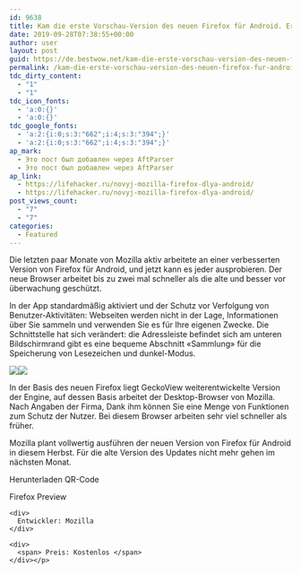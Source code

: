 ```yaml
---
id: 9638
title: Kam die erste Vorschau-Version des neuen Firefox für Android. Er ist doppelt so schnell wie die alte
date: 2019-09-28T07:38:55+00:00
author: user
layout: post
guid: https://de.bestwow.net/kam-die-erste-vorschau-version-des-neuen-firefox-fur-android-er-ist-doppelt-so-schnell-wie-die-alte/
permalink: /kam-die-erste-vorschau-version-des-neuen-firefox-fur-android-er-ist-doppelt-so-schnell-wie-die-alte/
tdc_dirty_content:
  - "1"
  - "1"
tdc_icon_fonts:
  - 'a:0:{}'
  - 'a:0:{}'
tdc_google_fonts:
  - 'a:2:{i:0;s:3:"662";i:4;s:3:"394";}'
  - 'a:2:{i:0;s:3:"662";i:4;s:3:"394";}'
ap_mark:
  - Это пост был добавлен через AftParser
  - Это пост был добавлен через AftParser
ap_link:
  - https://lifehacker.ru/novyj-mozilla-firefox-dlya-android/
  - https://lifehacker.ru/novyj-mozilla-firefox-dlya-android/
post_views_count:
  - "7"
  - "7"
categories:
  - Featured
---
```

Die letzten paar Monate von Mozilla aktiv arbeitete an einer verbesserten Version von Firefox für Android, und jetzt kann es jeder ausprobieren. Der neue Browser arbeitet bis zu zwei mal schneller als die alte und besser vor überwachung geschützt.

In der App standardmäßig aktiviert und der Schutz vor Verfolgung von Benutzer-Aktivitäten: Webseiten werden nicht in der Lage, Informationen über Sie sammeln und verwenden Sie es für Ihre eigenen Zwecke. Die Schnittstelle hat sich verändert: die Adressleiste befindet sich am unteren Bildschirmrand gibt es eine bequeme Abschnitt «Sammlung» für die Speicherung von Lesezeichen und dunkel-Modus.

![](https://de.bestwow.net/wp-content/uploads/2019/09/vyshla-pervaya-prev-yu-versiya-novogo-firefox-dlya-android-on-v-dva-raza-bystree-starogo-1.jpg)![](https://de.bestwow.net/wp-content/uploads/2019/09/vyshla-pervaya-prev-yu-versiya-novogo-firefox-dlya-android-on-v-dva-raza-bystree-starogo-2.jpg) 

In der Basis des neuen Firefox liegt GeckoView weiterentwickelte Version der Engine, auf dessen Basis arbeitet der Desktop-Browser von Mozilla. Nach Angaben der Firma, Dank ihm können Sie eine Menge von Funktionen zum Schutz der Nutzer. Bei diesem Browser arbeiten sehr viel schneller als früher.

Mozilla plant vollwertig ausführen der neuen Version von Firefox für Android in diesem Herbst. Für die alte Version des Updates nicht mehr gehen im nächsten Monat.

<div>
  <div>
  </div>
  
  <div>
  </div>
  
  <div>
    <div>
      Herunterladen <span>QR-Code </span>
    </div></p>
  </div>
  
  <div>
    <div>
      Firefox Preview
    </div>
    
    <div>
      Entwickler: Mozilla
    </div>
    
    <div>
      <span> Preis: Kostenlos </span>
    </div></p>
  </div></p>
</div>